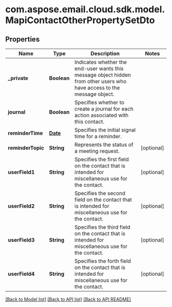
# com.aspose.email.cloud.sdk.model.MapiContactOtherPropertySetDto

## Properties
Name | Type | Description | Notes
------------ | ------------- | ------------- | -------------
**_private** | **Boolean** | Indicates whether the end-user wants this message object hidden from other users who have access to the message object.              | 
**journal** | **Boolean** | Specifies whether to create a journal for each action associated with this contact.              | 
**reminderTime** | [**Date**](Date.md) | Specifies the initial signal time for a reminder.              | 
**reminderTopic** | **String** | Represents the status of a meeting request.              |  [optional]
**userField1** | **String** | Specifies the first field on the contact that is intended for miscellaneous use for the contact.              |  [optional]
**userField2** | **String** | Specifies the second field on the contact that is intended for miscellaneous use for the contact.              |  [optional]
**userField3** | **String** | Specifies the third field on the contact that is intended for miscellaneous use for the contact.              |  [optional]
**userField4** | **String** | Specifies the forth field on the contact that is intended for miscellaneous use for the contact.              |  [optional]


[[Back to Model list]](README.md#documentation-for-models) [[Back to API list]](README.md#documentation-for-api-endpoints) [[Back to API README]](README.md)

